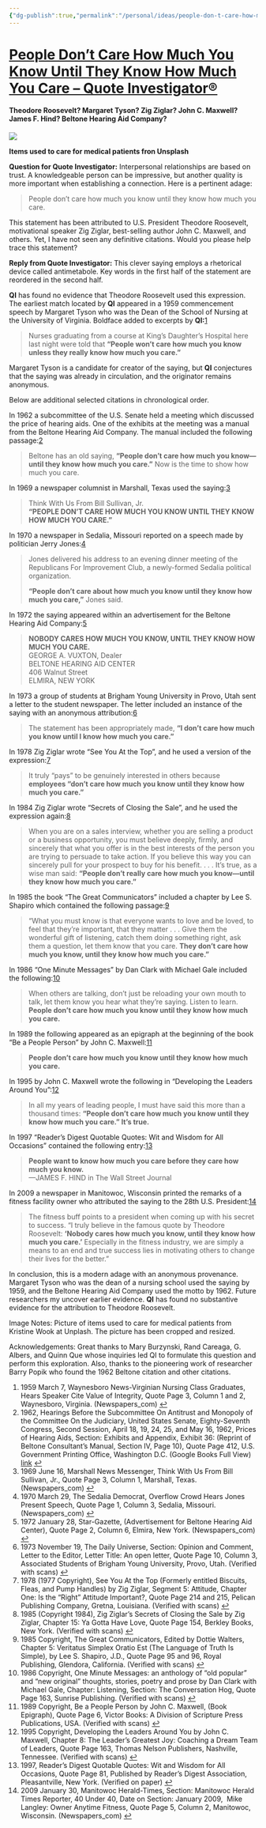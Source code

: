 ```yaml
---
{"dg-publish":true,"permalink":"/personal/ideas/people-don-t-care-how-much-you-know-until-they-know-how-much-you-care/","tags":["mantra","Paula"],"noteIcon":"","created":"2024-12-20 9:12:42 am","updated":"2024-12-20 9:12:50 am"}
---
```


# [People Don’t Care How Much You Know Until They Know How Much You Care – Quote Investigator®](https://quoteinvestigator.com/2024/07/04/know-care/)

#### **Theodore Roosevelt? Margaret Tyson? Zig Ziglar? John C. Maxwell? James F. Hind? Beltone Hearing Aid Company?**

[![](https://quoteinvestigator.com/wp-content/uploads/2024/07/medequip07-1024x773.jpg)](https://quoteinvestigator.com/wp-content/uploads/2024/07/medequip07.jpg)

**Items used to care for medical patients fron Unsplash**

**Question for Quote Investigator:** Interpersonal relationships are based on trust. A knowledgeable person can be impressive, but another quality is more important when establishing a connection. Here is a pertinent adage:

> People don’t care how much you know until they know how much you care.

This statement has been attributed to U.S. President Theodore Roosevelt, motivational speaker Zig Ziglar, best-selling author John C. Maxwell, and others. Yet, I have not seen any definitive citations. Would you please help trace this statement?

**Reply from Quote Investigator:** This clever saying employs a rhetorical device called antimetabole. Key words in the first half of the statement are reordered in the second half.

**QI** has found no evidence that Theodore Roosevelt used this expression. The earliest match located by **QI** appeared in a 1959 commencement speech by Margaret Tyson who was the Dean of the School of Nursing at the University of Virginia. Boldface added to excerpts by **QI:**[1](https://quoteinvestigator.com/2024/07/04/know-care/#340847a3-8229-4712-8f05-b3d7835df66a)

> Nurses graduating from a course at King’s Daughter’s Hospital here last night were told that **“People won’t care how much you know unless they really know how much you care.”**

Margaret Tyson is a candidate for creator of the saying, but **QI** conjectures that the saying was already in circulation, and the originator remains anonymous.

Below are additional selected citations in chronological order.

In 1962 a subcommittee of the U.S. Senate held a meeting which discussed the price of hearing aids. One of the exhibits at the meeting was a manual from the Beltone Hearing Aid Company. The manual included the following passage:[2](https://quoteinvestigator.com/2024/07/04/know-care/#34f580f7-8306-4d29-ad6b-49d2f01bb0a6)

> Beltone has an old saying, **“People don’t care how much you know—until they know how much you care.”** Now is the time to show how much you care.

In 1969 a newspaper columnist in Marshall, Texas used the saying:[3](https://quoteinvestigator.com/2024/07/04/know-care/#ef55a970-9b92-487d-8412-00cfb5102d15)

> Think With Us From Bill Sullivan, Jr.  
> **“PEOPLE DON’T CARE HOW MUCH YOU KNOW UNTIL THEY KNOW HOW MUCH YOU CARE.”**

In 1970 a newspaper in Sedalia, Missouri reported on a speech made by politician Jerry Jones:[4](https://quoteinvestigator.com/2024/07/04/know-care/#dc4d0cba-3753-4885-8954-c86149ead9b4)

> Jones delivered his address to an evening dinner meeting of the Republicans For Improvement Club, a newly-formed Sedalia political organization.
> 
> **“People don’t care about how much you know until they know how much you care,”** Jones said.

In 1972 the saying appeared within an advertisement for the Beltone Hearing Aid Company:[5](https://quoteinvestigator.com/2024/07/04/know-care/#9061cb3e-2d14-43d9-86d4-7d3f3002bedd)

> **NOBODY CARES HOW MUCH YOU KNOW, UNTIL THEY KNOW HOW MUCH YOU CARE.**  
> GEORGE A. VUXTON, Dealer  
> BELTONE HEARING AID CENTER  
> 406 Walnut Street  
> ELMIRA, NEW YORK

In 1973 a group of students at Brigham Young University in Provo, Utah sent a letter to the student newspaper. The letter included an instance of the saying with an anonymous attribution:[6](https://quoteinvestigator.com/2024/07/04/know-care/#b03cdf3c-566c-48f2-9a4a-2adde85794ad)

> The statement has been appropriately made, **“I don’t care how much you know until I know how much you care.”**

In 1978 Zig Ziglar wrote “See You At the Top”, and he used a version of the expression:[7](https://quoteinvestigator.com/2024/07/04/know-care/#4863bae6-5f49-47f7-a906-238bd5ddc0be)

> It truly “pays” to be genuinely interested in others because **employees “don’t care how much you know until they know how much you care.”**

In 1984 Zig Ziglar wrote “Secrets of Closing the Sale”, and he used the expression again:[8](https://quoteinvestigator.com/2024/07/04/know-care/#b84688e6-d554-4406-9fd5-2c51b558ba15)

> When you are on a sales interview, whether you are selling a product or a business opportunity, you must believe deeply, firmly, and sincerely that what you offer is in the best interests of the person you are trying to persuade to take action. If you believe this way you can sincerely pull for your prospect to buy for his benefit. . . . It’s true, as a wise man said: **“People don’t really care how much you know—until they know how much you care.”**

In 1985 the book “The Great Communicators” included a chapter by Lee S. Shapiro which contained the following passage:[9](https://quoteinvestigator.com/2024/07/04/know-care/#84e9b705-75f8-4a7b-bf7b-6d5a356a39cd)

> “What you must know is that everyone wants to love and be loved, to feel that they’re important, that they matter . . . Give them the wonderful gift of listening, catch them doing something right, ask them a question, let them know that you care. **They don’t care how much you know, until they know how much you care.”**

In 1986 “One Minute Messages” by Dan Clark with Michael Gale included the following:[10](https://quoteinvestigator.com/2024/07/04/know-care/#7b26a001-fdde-4d90-b664-9e038f758e6d)

> When others are talking, don’t just be reloading your own mouth to talk, let them know you hear what they’re saying. Listen to learn. **People don’t care how much you know until they know how much you care.**

In 1989 the following appeared as an epigraph at the beginning of the book “Be a People Person” by John C. Maxwell:[11](https://quoteinvestigator.com/2024/07/04/know-care/#4f74abc6-fb6f-4333-801c-24539780221d)

> **People don’t care how much you know until they know how much you care.**

In 1995 by John C. Maxwell wrote the following in “Developing the Leaders Around You”:[12](https://quoteinvestigator.com/2024/07/04/know-care/#e3ed4424-7537-4e76-8a30-2968d956ecc6)

> In all my years of leading people, I must have said this more than a thousand times: **“People don’t care how much you know until they know how much you care.” It’s true.**

In 1997 “Reader’s Digest Quotable Quotes: Wit and Wisdom for All Occasions” contained the following entry:[13](https://quoteinvestigator.com/2024/07/04/know-care/#989ba833-4bc2-486e-98f0-bb2575272cef)

> **People want to know how much you care before they care how much you know.**  
> —JAMES F. HIND in The Wall Street Journal

In 2009 a newspaper in Manitowoc, Wisconsin printed the remarks of a fitness facility owner who attributed the saying to the 28th U.S. President:[14](https://quoteinvestigator.com/2024/07/04/know-care/#f7778e07-7f59-4e52-a31a-8d207066d6a0)

> The fitness buff points to a president when coming up with his secret to success. “I truly believe in the famous quote by Theodore Roosevelt: **‘Nobody cares how much you know, until they know how much you care.’** Especially in the fitness industry, we are simply a means to an end and true success lies in motivating others to change their lives for the better.”

In conclusion, this is a modern adage with an anonymous provenance. Margaret Tyson who was the dean of a nursing school used the saying by 1959, and the Beltone Hearing Aid Company used the motto by 1962. Future researchers my uncover earlier evidence. **QI** has found no substantive evidence for the attribution to Theodore Roosevelt.

Image Notes: Picture of items used to care for medical patients from Kristine Wook at Unplash. The picture has been cropped and resized.

Acknowledgements: Great thanks to Mary Burzynski, Rand Careaga, G. Albers, and Quinn Que whose inquiries led QI to formulate this question and perform this exploration. Also, thanks to the pioneering work of researcher Barry Popik who found the 1962 Beltone citation and other citations.

1.  1959 March 7, Waynesboro News-Virginian Nursing Class Graduates, Hears Speaker Cite Value of Integrity, Quote Page 3, Column 1 and 2, Waynesboro, Virginia. (Newspapers\_com) [↩︎](https://quoteinvestigator.com/2024/07/04/know-care/#340847a3-8229-4712-8f05-b3d7835df66a-link)
2.  1962, Hearings Before the Subcommittee On Antitrust and Monopoly of the Committee On the Judiciary, United States Senate, Eighty-Seventh Congress, Second Session, April 18, 19, 24, 25, and May 16, 1962, Prices of Hearing Aids, Section: Exhibits and Appendix, Exhibit 36: (Reprint of Beltone Consultant’s Manual, Section IV, Page 10), Quote Page 412, U.S. Government Printing Office, Washington D.C. (Google Books Full View) [link](https://books.google.com/books?id=q0WVJ83GqnwC&q=%22until+they+know%22#v=snippet&) [↩︎](https://quoteinvestigator.com/2024/07/04/know-care/#34f580f7-8306-4d29-ad6b-49d2f01bb0a6-link)
3.  1969 June 16, Marshall News Messenger, Think With Us From Bill Sullivan, Jr., Quote Page 3, Column 1, Marshall, Texas. (Newspapers\_com) [↩︎](https://quoteinvestigator.com/2024/07/04/know-care/#ef55a970-9b92-487d-8412-00cfb5102d15-link)
4.  1970 March 29, The Sedalia Democrat, Overflow Crowd Hears Jones Present Speech, Quote Page 1, Column 3, Sedalia, Missouri. (Newspapers\_com) [↩︎](https://quoteinvestigator.com/2024/07/04/know-care/#dc4d0cba-3753-4885-8954-c86149ead9b4-link)
5.  1972 January 28, Star-Gazette, (Advertisement for Beltone Hearing Aid Center), Quote Page 2, Column 6, Elmira, New York. (Newspapers\_com) [↩︎](https://quoteinvestigator.com/2024/07/04/know-care/#9061cb3e-2d14-43d9-86d4-7d3f3002bedd-link)
6.  1973 November 19, The Daily Universe, Section: Opinion and Comment, Letter to the Editor, Letter Title: An open letter, Quote Page 10, Column 3, Associated Students of Brigham Young University, Provo, Utah. (Verified with scans) [↩︎](https://quoteinvestigator.com/2024/07/04/know-care/#b03cdf3c-566c-48f2-9a4a-2adde85794ad-link)
7.  1978 (1977 Copyright), See You At the Top (Formerly entitled Biscuits, Fleas, and Pump Handles) by Zig Ziglar, Segment 5: Attitude, Chapter One: Is the “Right” Attitude Important?, Quote Page 214 and 215, Pelican Publishing Company, Gretna, Louisiana. (Verified with scans) [↩︎](https://quoteinvestigator.com/2024/07/04/know-care/#4863bae6-5f49-47f7-a906-238bd5ddc0be-link)
8.  1985 (Copyright 1984), Zig Ziglar’s Secrets of Closing the Sale by Zig Ziglar, Chapter 15: Ya Gotta Have Love, Quote Page 154, Berkley Books, New York. (Verified with scans) [↩︎](https://quoteinvestigator.com/2024/07/04/know-care/#b84688e6-d554-4406-9fd5-2c51b558ba15-link)
9.  1985 Copyright, The Great Communicators, Edited by Dottie Walters, Chapter 5: Veritatus Simplex Oratio Est (The Language of Truth Is Simple), by Lee S. Shapiro, J.D., Quote Page 95 and 96, Royal Publishing, Glendora, California. (Verified with scans) [↩︎](https://quoteinvestigator.com/2024/07/04/know-care/#84e9b705-75f8-4a7b-bf7b-6d5a356a39cd-link)
10.  1986 Copyright, One Minute Messages: an anthology of “old popular” and “new original” thoughts, stories, poetry and prose by Dan Clark with Michael Gale, Chapter: Listening, Section: The Conversation Hog, Quote Page 163, Sunrise Publishing. (Verified with scans) [↩︎](https://quoteinvestigator.com/2024/07/04/know-care/#7b26a001-fdde-4d90-b664-9e038f758e6d-link)
11.  1989 Copyright, Be a People Person by John C. Maxwell, (Book Epigraph), Quote Page 6, Victor Books: A Division of Scripture Press Publications, USA. (Verified with scans) [↩︎](https://quoteinvestigator.com/2024/07/04/know-care/#4f74abc6-fb6f-4333-801c-24539780221d-link)
12.  1995 Copyright, Developing the Leaders Around You by John C. Maxwell, Chapter 8: The Leader’s Greatest Joy: Coaching a Dream Team of Leaders, Quote Page 163, Thomas Nelson Publishers, Nashville, Tennessee. (Verified with scans) [↩︎](https://quoteinvestigator.com/2024/07/04/know-care/#e3ed4424-7537-4e76-8a30-2968d956ecc6-link)
13.  1997, Reader’s Digest Quotable Quotes: Wit and Wisdom for All Occasions, Quote Page 81, Published by Reader’s Digest Association, Pleasantville, New York. (Verified on paper) [↩︎](https://quoteinvestigator.com/2024/07/04/know-care/#989ba833-4bc2-486e-98f0-bb2575272cef-link)
14.  2009 January 30, Manitowoc Herald-Times, Section: Manitowoc Herald Times Reporter, 40 Under 40, Date on Section: January 2009,  Mike Langley: Owner Anytime Fitness, Quote Page 5, Column 2, Manitowoc, Wisconsin. (Newspapers\_com) [↩︎](https://quoteinvestigator.com/2024/07/04/know-care/#f7778e07-7f59-4e52-a31a-8d207066d6a0-link)